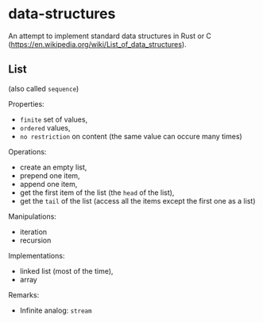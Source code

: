# data-structures

An attempt to implement standard data structures in Rust or C (https://en.wikipedia.org/wiki/List_of_data_structures).

## List
(also called `sequence`)

Properties:
 * `finite` set of values,
 * `ordered` values,
 * `no restriction` on content (the same value can occure many times)

Operations:
 * create an empty list,
 * prepend one item,
 * append one item,
 * get the first item of the list (the `head` of the list),
 * get the `tail` of the list (access all the items except the first one as a list)

Manipulations:
 * iteration
 * recursion

Implementations:
 * linked list (most of the time),
 * array

Remarks:
 * Infinite analog: `stream`

